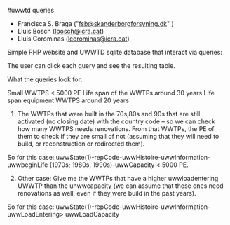 #uwwtd queries
- Francisca S. Braga ("fsb@skanderborgforsyning.dk" )
- Lluís Bosch (lbosch@icra.cat)
- Lluís Corominas (lcorominas@icra.cat)

Simple PHP website and UWWTD sqlite database that interact via queries:

The user can click each query and see the resulting table.

What the queries look for:

Small WWTPS &lt; 5000 PE
Life span of the WWTPs around 30 years
Life span equipment WWTPS around 20 years

1. The WWTPs that were built in the 70s,80s and 90s that are still activated
(no closing date) with the country code – so we can check how many WWTPS needs
renovations. From that WWTPs, the PE of them to check if they are small of not
(assuming that they will need to build, or reconstruction or redirected them).

So for this case: uwwState(1)-repCode-uwwHistoire-uwwInformation-uwwbeginLife
(1970s; 1980s, 1990s)-uwwCapacity &lt; 5000 PE.

2. Other case: Give me the WWTPs that have a higher uwwloadentering UWWTP than the
unwwcapacity (we can assume that these ones need renovations as well, even if
they were build in the past years).

So for this case: uwwState(1)-repCode-uwwHistoire-uwwInformation- uwwLoadEntering> uwwLoadCapacity
